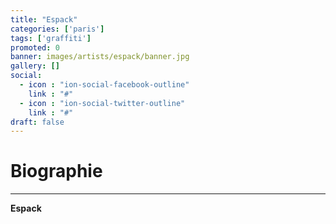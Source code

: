 ```yaml
---
title: "Espack"
categories: ['paris']
tags: ['graffiti']
promoted: 0
banner: images/artists/espack/banner.jpg
gallery: []
social:
  - icon : "ion-social-facebook-outline"
    link : "#"
  - icon : "ion-social-twitter-outline"
    link : "#"
draft: false
---
```


# Biographie
---

**Espack**
